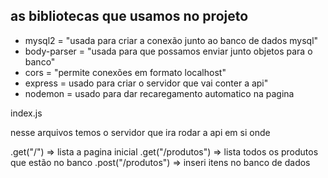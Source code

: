 ## as bibliotecas que usamos no projeto 

- mysql2 = "usada para criar a conexão junto ao banco de dados mysql"
- body-parser = "usada para que possamos enviar junto objetos para o banco"
- cors = "permite conexões em formato localhost"
- express = usado para criar o servidor que vai conter a api"
- nodemon = usado para dar recaregamento automatico na pagina 


index.js

nesse arquivos temos o servidor que ira rodar a api em si onde 

.get("/")  => lista a pagina inicial 
.get("/produtos") => lista todos os produtos que estão no banco 
.post("/produtos") => inseri itens no banco  de dados 

